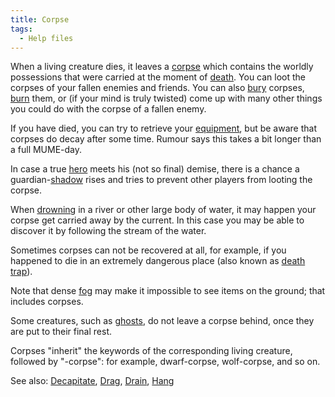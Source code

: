 ```yaml
---
title: Corpse
tags:
  - Help files
---
```

When a living creature dies, it leaves a [corpse](corpse "wikilink")
which contains the worldly possessions that were carried at the moment
of [death](death "wikilink"). You can loot the corpses of your fallen
enemies and friends. You can also [bury](bury "wikilink") corpses,
[burn](burn "wikilink") them, or (if your mind is truly twisted) come up
with many other things you could do with the corpse of a fallen enemy.

If you have died, you can try to retrieve your
[equipment](equipment "wikilink"), but be aware that corpses do decay
after some time. Rumour says this takes a bit longer than a full
MUME-day.

In case a true [hero](hero "wikilink") meets his (not so final) demise,
there is a chance a guardian-[shadow](shadow "wikilink") rises and tries
to prevent other players from looting the corpse.

When [drowning](drowning "wikilink") in a river or other large body of
water, it may happen your corpse get carried away by the current. In
this case you may be able to discover it by following the stream of the
water.

Sometimes corpses can not be recovered at all, for example, if you
happened to die in an extremely dangerous place (also known as [death
trap](death_trap "wikilink")).

Note that dense [fog](fog "wikilink") may make it impossible to see
items on the ground; that includes corpses.

Some creatures, such as [ghosts](ghost "wikilink"), do not leave a
corpse behind, once they are put to their final rest.

Corpses "inherit" the keywords of the corresponding living creature,
followed by "-corpse": for example, dwarf-corpse, wolf-corpse, and so
on.

See also: [Decapitate](Decapitate "wikilink"), [Drag](Drag "wikilink"),
[Drain](Drain "wikilink"), [Hang](Hang "wikilink")
